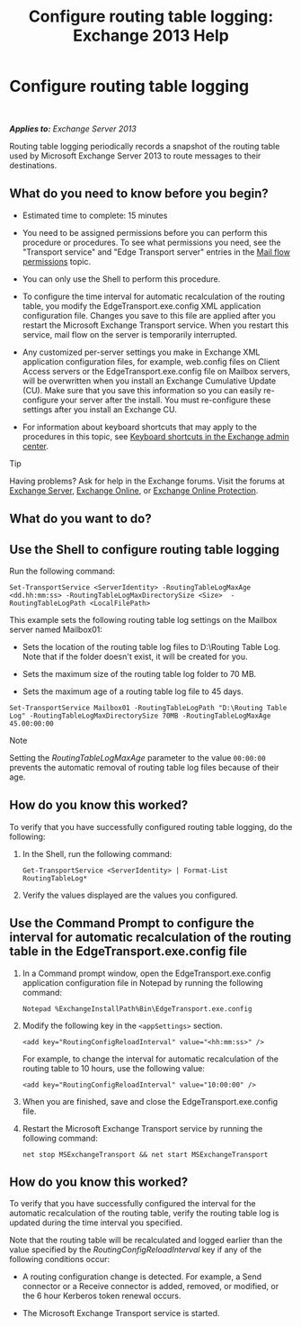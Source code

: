 ﻿---
title: 'Configure routing table logging: Exchange 2013 Help'
TOCTitle: Configure routing table logging
ms:assetid: 7184f8f7-4eb8-468a-aafe-b2d72868f820
ms:mtpsurl: https://technet.microsoft.com/en-us/library/Bb201696(v=EXCHG.150)
ms:contentKeyID: 49289301
ms.date: 12/09/2016
mtps_version: v=EXCHG.150
---

# Configure routing table logging

 

_**Applies to:** Exchange Server 2013_


Routing table logging periodically records a snapshot of the routing table used by Microsoft Exchange Server 2013 to route messages to their destinations.

## What do you need to know before you begin?

  - Estimated time to complete: 15 minutes

  - You need to be assigned permissions before you can perform this procedure or procedures. To see what permissions you need, see the "Transport service" and "Edge Transport server" entries in the [Mail flow permissions](mail-flow-permissions-exchange-2013-help.md) topic.

  - You can only use the Shell to perform this procedure.

  - To configure the time interval for automatic recalculation of the routing table, you modify the EdgeTransport.exe.config XML application configuration file. Changes you save to this file are applied after you restart the Microsoft Exchange Transport service. When you restart this service, mail flow on the server is temporarily interrupted.

  - Any customized per-server settings you make in Exchange XML application configuration files, for example, web.config files on Client Access servers or the EdgeTransport.exe.config file on Mailbox servers, will be overwritten when you install an Exchange Cumulative Update (CU). Make sure that you save this information so you can easily re-configure your server after the install. You must re-configure these settings after you install an Exchange CU.

  - For information about keyboard shortcuts that may apply to the procedures in this topic, see [Keyboard shortcuts in the Exchange admin center](keyboard-shortcuts-in-the-exchange-admin-center-exchange-online-protection-help.md).


> [!TIP]
> Having problems? Ask for help in the Exchange forums. Visit the forums at <A href="https://go.microsoft.com/fwlink/p/?linkid=60612">Exchange Server</A>, <A href="https://go.microsoft.com/fwlink/p/?linkid=267542">Exchange Online</A>, or <A href="https://go.microsoft.com/fwlink/p/?linkid=285351">Exchange Online Protection</A>.



## What do you want to do?

## Use the Shell to configure routing table logging

Run the following command:

    Set-TransportService <ServerIdentity> -RoutingTableLogMaxAge <dd.hh:mm:ss> -RoutingTableLogMaxDirectorySize <Size>  -RoutingTableLogPath <LocalFilePath>

This example sets the following routing table log settings on the Mailbox server named Mailbox01:

  - Sets the location of the routing table log files to D:\\Routing Table Log. Note that if the folder doesn't exist, it will be created for you.

  - Sets the maximum size of the routing table log folder to 70 MB.

  - Sets the maximum age of a routing table log file to 45 days.

<!-- end list -->

    Set-TransportService Mailbox01 -RoutingTableLogPath "D:\Routing Table Log" -RoutingTableLogMaxDirectorySize 70MB -RoutingTableLogMaxAge 45.00:00:00


> [!NOTE]
> Setting the <EM>RoutingTableLogMaxAge</EM> parameter to the value <CODE>00:00:00</CODE> prevents the automatic removal of routing table log files because of their age.



## How do you know this worked?

To verify that you have successfully configured routing table logging, do the following:

1.  In the Shell, run the following command:
    
        Get-TransportService <ServerIdentity> | Format-List RoutingTableLog*

2.  Verify the values displayed are the values you configured.

## Use the Command Prompt to configure the interval for automatic recalculation of the routing table in the EdgeTransport.exe.config file

1.  In a Command prompt window, open the EdgeTransport.exe.config application configuration file in Notepad by running the following command:
    
        Notepad %ExchangeInstallPath%Bin\EdgeTransport.exe.config

2.  Modify the following key in the `<appSettings>` section.
    
        <add key="RoutingConfigReloadInterval" value="<hh:mm:ss>" />
    
    For example, to change the interval for automatic recalculation of the routing table to 10 hours, use the following value:
    
        <add key="RoutingConfigReloadInterval" value="10:00:00" />

3.  When you are finished, save and close the EdgeTransport.exe.config file.

4.  Restart the Microsoft Exchange Transport service by running the following command:
    
        net stop MSExchangeTransport && net start MSExchangeTransport

## How do you know this worked?

To verify that you have successfully configured the interval for the automatic recalculation of the routing table, verify the routing table log is updated during the time interval you specified.

Note that the routing table will be recalculated and logged earlier than the value specified by the *RoutingConfigReloadInterval* key if any of the following conditions occur:

  - A routing configuration change is detected. For example, a Send connector or a Receive connector is added, removed, or modified, or the 6 hour Kerberos token renewal occurs.

  - The Microsoft Exchange Transport service is started.

